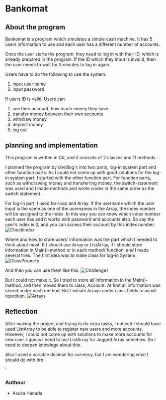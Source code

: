 # Bankomat
## About the program
Bankomat is a program which simulates a simple cash machine. 
It has 5 users information to use and each user has a different number of accounts.

Once the user starts the program, they need to log in with their ID, which is already prepared in the program. 
If the ID which they input is invalid, then the user needs to wait for 3 minutes to log in again.

Users have to do the following to use the system.
1. input user name
2. input password

If users ID is valid,
Users can  
1. see their account, how much money they have
2. transfer money between their own accounts
3. withdraw money
4. deposit money
5. log out

## planning and implementation

This program is written in C#, and it consists of 2 classes and 11 methods. 

I planned the program by dividing it into two parts, log-in system part and other function parts. 
As I could not come up with good solutions for the log-in system part, I started with the other function part. 
For function parts, such as withdrawing money and transferring money, the switch-statement was used and I made methods and wrote codes in the same order as the switch statement.

For log-in part, I used for-loop and Array. If the username which the user input is the same as one of the usernames in the Array, the index number will be assigned to the index. 
In this way you can know which index number each user has and it works with password and accounts also. So say the user’s index is 0, and you can access their account by this index number.
![CheckIndex](https://github.com/askahana/Bankomat/assets/144675449/c8432af8-44e5-4f5c-b2e4-98ef76712433)

Where and how to store users’ information was the part which I needed to think about most. If I should use Array or ListArray, if I should store information in Main()-method or in each method/ function, and I made several tries. 
The first idea was to make class for log-in System.
![ClassProperty](https://github.com/askahana/Bankomat/assets/144675449/554551f6-b276-4f3a-a772-d931ebf1e1fd)

And then you can use them like this.
![Challenge1](https://github.com/askahana/Bankomat/assets/144675449/2aa53281-3c16-49a8-9da0-d7176e36f60f)

But I could not make it. So I tried to store all information in the Main()-method, and then moved them to class, Account. At first all information was stored under each method. But I initiate Arrays under class fields to avoid repetition.
![Arrays](https://github.com/askahana/Bankomat/assets/144675449/369df15b-a485-4183-a199-4d9a83b7420b)

## Reflection
After making the project and trying to do extra tasks, I noticed I should have used ListArray to be able to register new users and more accounts. However, I could not come up with solutions to make more accounts for new user. I guess I need to use ListArray for Jagged Array somehow. So I need to deepen knowlege about this.

Also I used a variable decimal for currency, but I am wondering what I should do with öre.

'
### Authour
* Asuka Hanada
